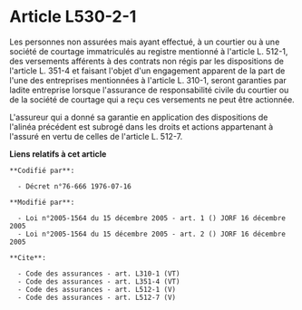 # Article L530-2-1

Les personnes non assurées mais ayant effectué, à un courtier ou à une société de courtage immatriculés au registre mentionné
à l'article L. 512-1, des versements afférents à des contrats non régis par les dispositions de l'article L. 351-4 et faisant
l'objet d'un engagement apparent de la part de l'une des entreprises mentionnées à l'article L. 310-1, seront garanties par
ladite entreprise lorsque l'assurance de responsabilité civile du courtier ou de la société de courtage qui a reçu ces
versements ne peut être actionnée. 

L'assureur qui a donné sa garantie en application des dispositions de l'alinéa précédent est subrogé dans les droits et
actions appartenant à l'assuré en vertu de celles de l'article L. 512-7.

**Liens relatifs à cet article**

	**Codifié par**:

	  - Décret n°76-666 1976-07-16

	**Modifié par**:

	  - Loi n°2005-1564 du 15 décembre 2005 - art. 1 () JORF 16 décembre 2005
	  - Loi n°2005-1564 du 15 décembre 2005 - art. 2 () JORF 16 décembre 2005

	**Cite**:

	  - Code des assurances - art. L310-1 (VT)
	  - Code des assurances - art. L351-4 (VT)
	  - Code des assurances - art. L512-1 (V)
	  - Code des assurances - art. L512-7 (V)
